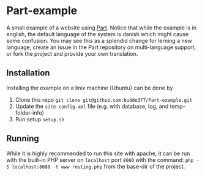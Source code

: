 # Part-example
A small example of a website using [Part](https://github.com/budde377/Part). Notice that while the example is in english, the default language of the system is danish which might cause some confusion. You may see this as a splendid change for lerning a new language, create an issue in the Part repository on multi-language support, or fork the project and provide your own translation.

## Installation 

Installing the example on a linix machine (Ubuntu) can be done by

1. Clone this repo `git clone git@github.com:budde377/Part-example.git`
2. Update the `site-config.xml` file (e.g. with database, log, and temp-folder-info) 
3. Run setup `setup.sh`
 
## Running

While it is highly recommended to run this site with apache, it can be run with the built-in PHP server on `localhost` port `8080` with the command: `php -S localhost:8080 -t www routing.php` from the base-dir of the project.

